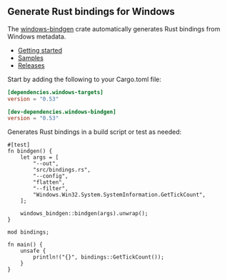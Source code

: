 ## Generate Rust bindings for Windows

The [windows-bindgen](https://crates.io/crates/windows-bindgen) crate automatically generates Rust bindings from Windows metadata.

* [Getting started](https://kennykerr.ca/rust-getting-started/)
* [Samples](https://github.com/microsoft/windows-rs/tree/0.53.0/crates/samples) <!-- link to samples for upcoming release -->
* [Releases](https://github.com/microsoft/windows-rs/releases)

Start by adding the following to your Cargo.toml file:

```toml
[dependencies.windows-targets]
version = "0.53"

[dev-dependencies.windows-bindgen]
version = "0.53"
```

Generates Rust bindings in a build script or test as needed:

```rust,no_run
#[test]
fn bindgen() {
    let args = [
        "--out",
        "src/bindings.rs",
        "--config",
        "flatten",
        "--filter",
        "Windows.Win32.System.SystemInformation.GetTickCount",
    ];

    windows_bindgen::bindgen(args).unwrap();
}

mod bindings;

fn main() {
    unsafe {
        println!("{}", bindings::GetTickCount());
    }
}
```
